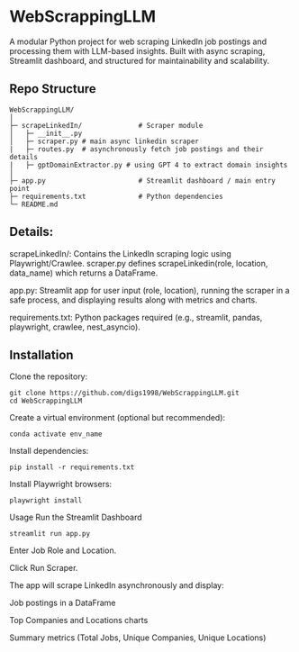 # WebScrappingLLM

A modular Python project for web scraping LinkedIn job postings and processing them with LLM-based insights. Built with async scraping, Streamlit dashboard, and structured for maintainability and scalability.

## Repo Structure

```
WebScrappingLLM/
│
├─ scrapeLinkedIn/              # Scraper module
│   ├─ __init__.py
│   ├─ scraper.py # main async linkedin scraper
|   ├─ routes.py  # asynchronously fetch job postings and their details
|   ├─ gptDomainExtractor.py # using GPT 4 to extract domain insights
│
├─ app.py                       # Streamlit dashboard / main entry point
├─ requirements.txt             # Python dependencies
└─ README.md
```

## Details:

scrapeLinkedIn/: Contains the LinkedIn scraping logic using Playwright/Crawlee. scraper.py defines scrapeLinkedin(role, location, data_name) which returns a DataFrame.

app.py: Streamlit app for user input (role, location), running the scraper in a safe process, and displaying results along with metrics and charts.

requirements.txt: Python packages required (e.g., streamlit, pandas, playwright, crawlee, nest_asyncio).

## Installation

Clone the repository:

```
git clone https://github.com/digs1998/WebScrappingLLM.git
cd WebScrappingLLM
```

Create a virtual environment (optional but recommended):

``
conda activate env_name
``

Install dependencies:

``
pip install -r requirements.txt
``

Install Playwright browsers:

``
playwright install
``

Usage
Run the Streamlit Dashboard

``
streamlit run app.py
``

Enter Job Role and Location.

Click Run Scraper.

The app will scrape LinkedIn asynchronously and display:

Job postings in a DataFrame

Top Companies and Locations charts

Summary metrics (Total Jobs, Unique Companies, Unique Locations)
